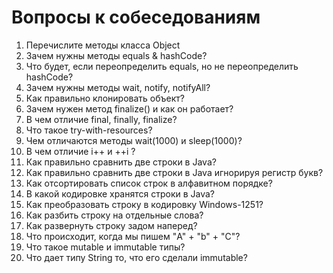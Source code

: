 # Вопросы к собеседованиям

1. Перечислите методы класса Object
2. Зачем нужны методы equals & hashCode?
3. Что будет, если переопределить equals, но не переопределить hashCode?
4. Зачем нужны методы wait, notify, notifyAll?
5. Как правильно клонировать объект?
6. Зачем нужен метод finalize() и как он работает?
7. В чем отличие final, finally, finalize?
8. Что такое try-with-resources?
9. Чем отличаются методы wait(1000) и sleep(1000)?
10. В чем отличие i++ и ++i ?
11. Как правильно сравнить две строки в Java?
12.	Как правильно сравнить две строки в Java игнорируя регистр букв?
13.	Как отсортировать список строк в алфавитном порядке?
14.	В какой кодировке хранятся строки в Java?
15.	Как преобразовать строку в кодировку Windows-1251?
16.	Как разбить строку на отдельные слова?
17.	Как развернуть строку задом наперед?
18.	Что происходит, когда мы пишем "A" + "b" + "C"?
19.	Что такое mutable и immutable типы?
20. Что дает типу String то, что его сделали immutable?
